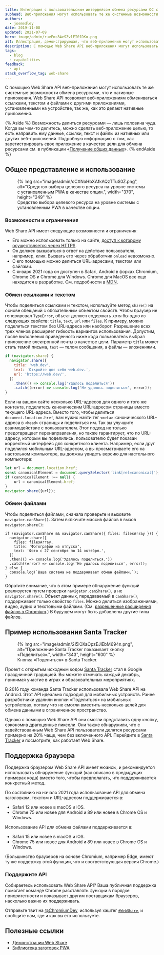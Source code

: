 ```yaml
---
title: Интеграция с пользовательским интерфейсом обмена ресурсами ОС с помощью Web Share API
subhead: Веб-приложения могут использовать те же системные возможности обмена ресурсами, что и нативные приложения.
authors:
  - joemedley
date: 2019-11-08
updated: 2021-07-09
hero: image/admin/ruvEms3AeSZvlEI01DKo.png
alt: Иллюстрация, демонстрирующая, что веб-приложения могут использовать системный пользовательский интерфейс для обмена контентом.
description: С помощью Web Share API веб-приложения могут использовать те же системные возможности обмена ресурсами, что и нативные приложения. Web Share API позволяет веб-приложениям обмениваться ссылками, текстом и файлами с другими приложениями, установленными на устройстве, так же, как это делают нативные приложения.
tags:
  - blog
  - capabilities
feedback:
  - api
stack_overflow_tag: web-share
---
```


С помощью Web Share API веб-приложения могут использовать те же системные возможности обмена ресурсами, что и нативные приложения. Web Share API позволяет веб-приложениям обмениваться ссылками, текстом и файлами с другими приложениями, установленными на устройстве, так же, как это делают нативные приложения.

{% Aside %} Возможность делиться ресурсами — лишь половина чуда. Когда вы чем-то делитесь, можно сделать веб-приложение целью, то есть направить ему данные, ссылки, текст и файлы из нативных или других веб-приложений. Подробную информацию о том, как зарегистрировать свое приложение в качестве цели для обмена ресурсами см. в публикации «[Получение общих данных](/web-share-target/)». {% endAside %}

## Общее представление и использование

<figure class="w-figure w-figure--inline-right">{% Img src="image/admin/cCXNoHbXAfkAQzTTuS0Z.png", alt="Средство выбора целевого ресурса на уровне системы с установленным PWA в качестве опции.", width="370", height="349" %} <figcaption class="w-figcaption w-figcaption--fullbleed"> Средство выбора целевого ресурса на уровне системы с установленным PWA в качестве опции. </figcaption></figure>

### Возможности и ограничения

Web Share API имеет следующие возможности и ограничения:

- Его можно использовать только на сайте, [доступ к которому осуществляется через HTTPS](https://www.chromium.org/Home/chromium-security/prefer-secure-origins-for-powerful-new-features).
- Он должен вызываться в ответ на действие пользователя, например, клик. Вызвать его через обработчик `onload` невозможно.
- С его помощью можно делиться URL-адресами, текстом или файлами.
- С января 2021 года он доступен в Safari, Android в форках Chromium, Chrome OS и Chrome для Windows. Chrome для MacOS все еще находится в разработке. См. подробности в [MDN](https://developer.mozilla.org/docs/Web/API/Navigator/share#Browser_compatibility).

### Обмен ссылками и текстом

Чтобы поделиться ссылками и текстом, используйте метод `share()` на основе обещаний с обязательным объектом свойств. Чтобы браузер не генерировал `TypeError`, объект должен содержать хотя бы одно из следующих свойств: `title`, `text`, `url` или `files`. К примеру, можно поделиться текстом без URL-адреса или наоборот. Разрешение всех трех членов расширяет гибкость вариантов использования. Допустим, после выполнения приведенного ниже кода пользователь выбрал приложение электронной почты в качестве цели. Параметр `title` может стать темой письма, `text` — телом сообщения, а файлы — вложениями.

```js
if (navigator.share) {
  navigator.share({
    title: 'web.dev',
    text: 'Откройте для себя web.dev.',
    url: 'https://web.dev/',
  })
    .then(() => console.log('Удалось поделиться'))
    .catch((error) => console.log('Не удалось поделиться', error));
}
```

Если на вашем сайте несколько URL-адресов для одного и того же контента, поделитесь каноническим URL-адресом страницы вместо текущего URL-адреса. Вместо того, чтобы делиться `document.location.href`, вам нужно найти тег `<meta>` канонического URL-адреса в `<head>` страницы и поделиться им. Так вы улучшите взаимодействие с пользователем. Этот подход не только предотвращает перенаправления, но также гарантирует, что по URL-адресу, которым вы поделились, пользователю будет показан корректный интерфейс для конкретного клиента. Например, если друг поделился мобильным URL-адресом, а вы просматриваете его на настольном компьютере, вы должны увидеть версию для настольного компьютера:

```js
let url = document.location.href;
const canonicalElement = document.querySelector('link[rel=canonical]');
if (canonicalElement !== null) {
    url = canonicalElement.href;
}
navigator.share({url});
```

### Обмен файлами

Чтобы поделиться файлами, сначала проверьте и вызовите `navigator.canShare()`. Затем включите массив файлов в вызов `navigator.share()`:

```js/0-5
if (navigator.canShare && navigator.canShare({ files: filesArray })) {
  navigator.share({
    files: filesArray,
    title: 'Фотографии из отпуска',
    text: 'Фото с 27 сентября по 14 октября.',
  })
  .then(() => console.log('Удалось поделиться.'))
  .catch((error) => console.log('Не удалось поделиться', error));
} else {
  console.log(`Ваша система не поддерживает обмен файлами.`);
}
```

Обратите внимание, что в этом примере обнаружение функций реализуется путем проверки `navigator.canShare()`, а не `navigator.share()`. Объект данных, передаваемый в `canShare()`, поддерживает только свойство `files`. Можно делиться изображениями, видео, аудио и текстовыми файлами. (См. [разрешенные расширения файлов в Chromium](https://docs.google.com/document/d/1tKPkHA5nnJtmh2TgqWmGSREUzXgMUFDL6yMdVZHqUsg/edit?usp=sharing).) В будущем могут быть добавлены другие типы файлов.

## Пример использования Santa Tracker

<figure class="w-figure w-figure--inline-right">{% Img src="image/admin/2I5iOXaOpzEJlEbM694n.png", alt="Приложение Santa Tracker показывает кнопку «Поделиться».", width="343", height="600" %} <figcaption class="w-figcaption w-figcaption--fullbleed"> Кнопка «Поделиться» в Santa Tracker. </figcaption></figure>

Проект с открытым исходным кодом [Santa Tracker](https://santatracker.google.com/) стал в Google праздничной традицией. Вы можете отмечать каждый декабрь, принимая участие в играх и образовательных мероприятиях.

В 2016 году команда Santa Tracker использовала Web Share API на Android. Этот API идеально подходил для мобильных устройств. Ранее разработчики удалили кнопки «Поделиться» на мобильных устройствах, потому что не смогли вместить несколько целей для обмена данными в ограниченное пространство.

Однако с помощью Web Share API они смогли представить одну кнопку, сэкономив драгоценные пиксели. Они также обнаружили, что с задействованным Web Share API пользователи делятся ресурсами примерно на 20% чаще, чем без включенного API. Перейдите в [Santa Tracker](https://santatracker.google.com/) и посмотрите, как работает Web Share.

## Поддержка браузера

Поддержка браузером Web Share API имеет нюансы, и рекомендуется использовать обнаружение функций (как описано в предыдущих примерах кода) вместо того, чтобы предполагать, что поддерживается конкретный метод.

По состоянию на начало 2021 года использование API для обмена заголовком, текстом и URL-адресом поддерживается в:

- Safari 12 или новее в macOS и iOS.
- Chrome 75 или новее для Android и 89 или новее в Chrome OS и Windows.

Использование API для обмена файлами поддерживается в:

- Safari 15 или новее в macOS и iOS.
- Chrome 75 или новее для Android и 89 или новее в Chrome OS и Windows.

(Большинство браузеров на основе Chromium, например Edge, имеют ту же поддержку этой функции, что и соответствующая версия Chrome.)

### Поддержите API

Собираетесь использовать Web Share API? Ваша публичная поддержка помогает команде Chrome расставлять функции в порядке приоритетности и показывает другим поставщикам браузеров, насколько важно их поддерживать.

Отправьте твит на [@ChromiumDev](https://twitter.com/ChromiumDev), используя хэштег [`#WebShare`](https://twitter.com/search?q=%23WebShare&src=recent_search_click&f=live), и сообщите нам, где и как вы его используете.

## Полезные ссылки

- [Демонстрации Web Share](https://w3c.github.io/web-share/demos/share-files.html)
- [Библиотека заготовок PWA](https://github.com/GoogleChrome/samples/blob/gh-pages/web-share/README.md#web-share-demo)
